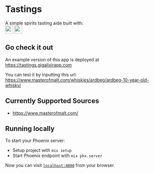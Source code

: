 # Tastings

A simple spirits tasting aide built with:
<br/>
<img src="https://elixir-lang.org/images/logo/logo.png" height="25px"/>
<img src="https://raw.githubusercontent.com/phoenixframework/phoenix/master/priv/static/phoenix.png" height="25px"/>


## Go check it out

An example version of this app is deployed at https://tastings.gigalixirapp.com

You can test it by inputting this url: https://www.masterofmalt.com/whiskies/ardbeg/ardbeg-10-year-old-whisky/

## Currently Supported Sources

- https://www.masterofmalt.com/

## Running locally

To start your Phoenix server:

- Setup project with `mix setup`
- Start Phoenix endpoint with `mix phx.server`

Now you can visit [`localhost:4000`](http://localhost:4000) from your browser.
